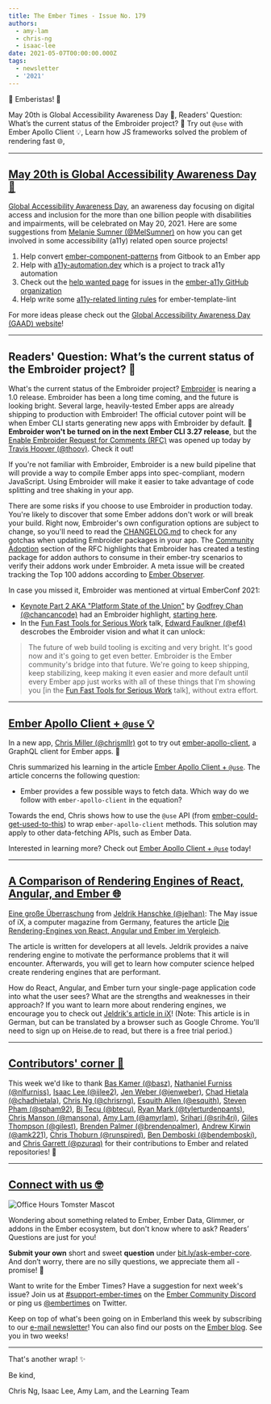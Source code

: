```yaml
---
title: The Ember Times - Issue No. 179
authors:
  - amy-lam
  - chris-ng
  - isaac-lee
date: 2021-05-07T00:00:00.000Z
tags:
  - newsletter
  - '2021'
---
```


👋 Emberistas! 🐹

May 20th is Global Accessibility Awareness Day 💟,
Readers' Question: What’s the current status of the Embroider project? 🧵
Try out `@use` with Ember Apollo Client 💡,
Learn how JS frameworks solved the problem of rendering fast 🌐,

---

## [May 20th is Global Accessibility Awareness Day 💟](https://twitter.com/melaniersumner/status/1389703699241578502?s=20)

[Global Accessibility Awareness Day](https://en.wikipedia.org/wiki/Global_Accessibility_Awareness_Day), an awareness day focusing on digital access and inclusion for the more than one billion people with disabilities and impairments, will be celebrated on May 20, 2021. Here are some suggestions from [Melanie Sumner (@MelSumner)](https://github.com/MelSumner) on how you can get involved in some accessibility (a11y) related open source projects!

1. Help convert [ember-component-patterns](https://github.com/ember-components/ember-component-patterns) from Gitbook to an Ember app
2. Help with [a11y-automation.dev](https://github.com/MelSumner/a11y-automation) which is a project to track a11y automation
3. Check out the [help wanted page](https://help-wanted.emberjs.com/ember-a11y) for issues in the [ember-a11y GitHub organization](https://github.com/ember-a11y)
4. Help write some [a11y-related linting rules](https://github.com/ember-template-lint/ember-template-lint/issues?q=is%3Aopen+is%3Aissue+label%3Aa11y) for ember-template-lint

For more ideas please check out the [Global Accessibility Awareness Day (GAAD) website](https://globalaccessibilityawarenessday.org/)!

---

## Readers' Question: What’s the current status of the Embroider project? 🧵

What's the current status of the Embroider project? [Embroider](https://github.com/embroider-build/embroider) is nearing a 1.0 release. Embroider has been a long time coming, and the future is looking bright. Several large, heavily-tested Ember apps are already shipping to production with Embroider! The official cutover point will be when Ember CLI starts generating new apps with Embroider by default. 🙌 **Embroider won't be turned on in the next Ember CLI 3.27 release**, but the [Enable Embroider Request for Comments (RFC)](https://github.com/emberjs/rfcs/pull/746) was opened up today by [Travis Hoover (@thoov)](https://github.com/thoov). Check it out!

If you're not familiar with Embroider, Embroider is a new build pipeline that will provide a way to compile Ember apps into spec-compliant, modern JavaScript. Using Embroider will make it easier to take advantage of code splitting and tree shaking in your app.

There are some risks if you choose to use Embroider in production today. You're likely to discover that some Ember addons don't work or will break your build. Right now, Embroider's own configuration options are subject to change, so you'll need to read the [CHANGELOG.md](https://github.com/embroider-build/embroider/blob/master/CHANGELOG.md) to check for any gotchas when updating Embroider packages in your app. The [Community Adoption](https://github.com/emberjs/rfcs/blob/dbb7a7c5dc7a6698368f078aa66f97c4bddd4bcb/text/0000-enable-embroider.md#community-adoption) section of the RFC highlights that Embroider has created a testing package for addon authors to consume in their ember-try scenarios to verify their addons work under Embroider. A meta issue will be created tracking the Top 100 addons according to [Ember Observer](https://emberobserver.com/).

In case you missed it, Embroider was mentioned at virtual EmberConf 2021:

- [Keynote Part 2 AKA "Platform State of the Union"](https://www.youtube.com/watch?v=1Z6cLV2licU) by [Godfrey Chan (@chancancode)](https://github.com/chancancode) had an Embroider highlight, [starting here](https://youtu.be/1Z6cLV2licU?t=555).
- In the [Fun Fast Tools for Serious Work](https://www.youtube.com/watch?v=09USvAy7w9g) talk, [Edward Faulkner (@ef4)](https://github.com/ef4) descrobes the Embroider vision and what it can unlock:

<!-- alex ignore wjust -->
> The future of web build tooling is exciting and very bright. It's good now and it's going to get even better. Embroider is the Ember community's bridge into that future. We're going to keep shipping, keep stabilizing, keep making it even easier and more default until every Ember app just works with all of these things that I'm showing you [in the [Fun Fast Tools for Serious Work](https://www.youtube.com/watch?v=09USvAy7w9g) talk], without extra effort.

---

## [Ember Apollo Client + `@use` 💡](https://dev.to/chrismllr/ember-apollo-client-use-5h3o)

In a new app, [Chris Miller (@chrismllr)](https://github.com/chrismllr) got to try out [ember-apollo-client](https://github.com/ember-graphql/ember-apollo-client), a GraphQL client for Ember apps. 🧡

Chris summarized his learning in the article [Ember Apollo Client + `@use`](https://dev.to/chrismllr/ember-apollo-client-use-5h3o). The article concerns the following question:

- Ember provides a few possible ways to fetch data. Which way do we follow with `ember-apollo-client` in the equation?

Towards the end, Chris shows how to use the `@use` API (from [ember-could-get-used-to-this](https://github.com/pzuraq/ember-could-get-used-to-this)) to wrap `ember-apollo-client` methods. This solution may apply to other data-fetching APIs, such as Ember Data.

Interested in learning more? Check out [Ember Apollo Client + `@use`](https://dev.to/chrismllr/ember-apollo-client-use-5h3o) today!

---

## [A Comparison of Rendering Engines of React, Angular, and Ember 🌐](https://www.heise.de/select/ix/2021/5/2018311514916341034)

[Eine große Überraschung](https://twitter.com/jelhan1/status/1384931700036222981) from [Jeldrik Hanschke (@jelhan)](https://github.com/jelhan): The May issue of iX, a computer magazine from Germany, features the article [Die Rendering-Engines von React, Angular und Ember im Vergleich](https://www.heise.de/select/ix/2021/5/2018311514916341034).

The article is written for developers at all levels. Jeldrik provides a naive rendering engine to motivate the performance problems that it will encounter. Afterwards, you will get to learn how computer science helped create rendering engines that are performant.

How do React, Angular, and Ember turn your single-page application code into what the user sees? What are the strengths and weaknesses in their approach? If you want to learn more about rendering engines, we encourage you to check out [Jeldrik's article in iX](https://www.heise.de/select/ix/2021/5/2018311514916341034)! (Note: This article is in German, but can be translated by a browser such as Google Chrome. You'll need to sign up on Heise.de to read, but there is a free trial period.)

---

## [Contributors' corner 👏](https://guides.emberjs.com/release/contributing/repositories/)

<p>This week we'd like to thank <a href="https://github.com/basz" rel="noopener noreferrer" target="_blank">Bas Kamer (@basz)</a>, <a href="https://github.com/nlfurniss" rel="noopener noreferrer" target="_blank">Nathaniel Furniss (@nlfurniss)</a>, <a href="https://github.com/ijlee2" rel="noopener noreferrer" target="_blank">Isaac Lee (@ijlee2)</a>, <a href="https://github.com/jenweber" rel="noopener noreferrer" target="_blank">Jen Weber (@jenweber)</a>, <a href="https://github.com/chadhietala" rel="noopener noreferrer" target="_blank">Chad Hietala (@chadhietala)</a>, <a href="https://github.com/chrisrng" rel="noopener noreferrer" target="_blank">Chris Ng (@chrisrng)</a>, <a href="https://github.com/esquith" rel="noopener noreferrer" target="_blank">Esquith Allen (@esquith)</a>, <a href="https://github.com/spham92" rel="noopener noreferrer" target="_blank">Steven Pham (@spham92)</a>, <a href="https://github.com/btecu" rel="noopener noreferrer" target="_blank">Bj Tecu (@btecu)</a>, <a href="https://github.com/tylerturdenpants" rel="noopener noreferrer" target="_blank">Ryan Mark (@tylerturdenpants)</a>, <a href="https://github.com/mansona" rel="noopener noreferrer" target="_blank">Chris Manson (@mansona)</a>, <a href="https://github.com/amyrlam" rel="noopener noreferrer" target="_blank">Amy Lam (@amyrlam)</a>, <a href="https://github.com/srih4ri" rel="noopener noreferrer" target="_blank">Srihari (@srih4ri)</a>, <a href="https://github.com/gilest" rel="noopener noreferrer" target="_blank">Giles Thompson (@gilest)</a>, <a href="https://github.com/brendenpalmer" rel="noopener noreferrer" target="_blank">Brenden Palmer (@brendenpalmer)</a>, <a href="https://github.com/amk221" rel="noopener noreferrer" target="_blank">Andrew Kirwin (@amk221)</a>, <a href="https://github.com/runspired" rel="noopener noreferrer" target="_blank">Chris Thoburn (@runspired)</a>, <a href="https://github.com/bendemboski" rel="noopener noreferrer" target="_blank">Ben Demboski (@bendemboski)</a>, and <a href="https://github.com/pzuraq" rel="noopener noreferrer" target="_blank">Chris Garrett (@pzuraq)</a> for their contributions to Ember and related repositories! 💖</p>

---

## [Connect with us 🤓](https://docs.google.com/forms/d/e/1FAIpQLScqu7Lw_9cIkRtAiXKitgkAo4xX_pV1pdCfMJgIr6Py1V-9Og/viewform)

<div class="blog-row">
  <img class="float-right small transparent padded" alt="Office Hours Tomster Mascot" title="Readers' Questions" src="/images/tomsters/officehours.png" />

  <p>Wondering about something related to Ember, Ember Data, Glimmer, or addons in the Ember ecosystem, but don't know where to ask? Readers’ Questions are just for you!</p>

  <p><strong>Submit your own</strong> short and sweet <strong>question</strong> under <a href="https://bit.ly/ask-ember-core" target="rq">bit.ly/ask-ember-core</a>. And don’t worry, there are no silly questions, we appreciate them all - promise! 🤞</p>

  <p>Want to write for the Ember Times? Have a suggestion for next week's issue? Join us at <a href="https://discordapp.com/channels/480462759797063690/485450546887786506">#support-ember-times</a> on the <a href="https://discord.gg/emberjs">Ember Community Discord</a> or ping us <a href="https://twitter.com/embertimes">@embertimes</a> on Twitter.</p>

  <p>Keep on top of what's been going on in Emberland this week by subscribing to our <a href="https://embertimes.substack.com/">e-mail newsletter</a>! You can also find our posts on the <a href="https://blog.emberjs.com/tag/newsletter">Ember blog</a>. See you in two weeks!</p>
</div>

---

That's another wrap! ✨

Be kind,

Chris Ng, Isaac Lee, Amy Lam, and the Learning Team
